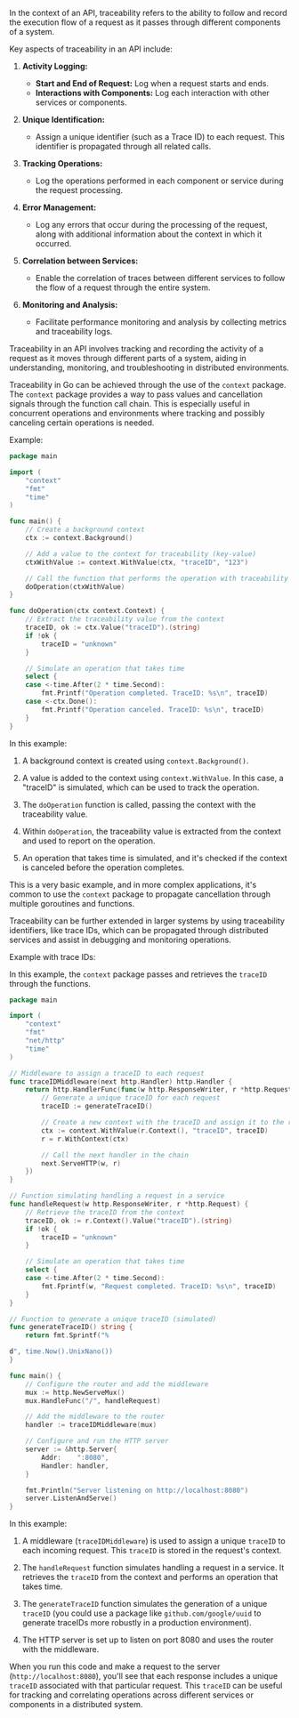 In the context of an API, traceability refers to the ability to follow and record the execution flow of a request as it passes through different components of a system.

Key aspects of traceability in an API include:

1. **Activity Logging:**
   - **Start and End of Request:** Log when a request starts and ends.
   - **Interactions with Components:** Log each interaction with other services or components.

2. **Unique Identification:**
   - Assign a unique identifier (such as a Trace ID) to each request. This identifier is propagated through all related calls.

3. **Tracking Operations:**
   - Log the operations performed in each component or service during the request processing.

4. **Error Management:**
   - Log any errors that occur during the processing of the request, along with additional information about the context in which it occurred.

5. **Correlation between Services:**
   - Enable the correlation of traces between different services to follow the flow of a request through the entire system.

6. **Monitoring and Analysis:**
   - Facilitate performance monitoring and analysis by collecting metrics and traceability logs.

Traceability in an API involves tracking and recording the activity of a request as it moves through different parts of a system, aiding in understanding, monitoring, and troubleshooting in distributed environments.

Traceability in Go can be achieved through the use of the `context` package. The `context` package provides a way to pass values and cancellation signals through the function call chain. This is especially useful in concurrent operations and environments where tracking and possibly canceling certain operations is needed.

Example:

```go
package main

import (
    "context"
    "fmt"
    "time"
)

func main() {
    // Create a background context
    ctx := context.Background()

    // Add a value to the context for traceability (key-value)
    ctxWithValue := context.WithValue(ctx, "traceID", "123")

    // Call the function that performs the operation with traceability
    doOperation(ctxWithValue)
}

func doOperation(ctx context.Context) {
    // Extract the traceability value from the context
    traceID, ok := ctx.Value("traceID").(string)
    if !ok {
        traceID = "unknown"
    }

    // Simulate an operation that takes time
    select {
    case <-time.After(2 * time.Second):
        fmt.Printf("Operation completed. TraceID: %s\n", traceID)
    case <-ctx.Done():
        fmt.Printf("Operation canceled. TraceID: %s\n", traceID)
    }
}
```

In this example:

1. A background context is created using `context.Background()`.

2. A value is added to the context using `context.WithValue`. In this case, a "traceID" is simulated, which can be used to track the operation.

3. The `doOperation` function is called, passing the context with the traceability value.

4. Within `doOperation`, the traceability value is extracted from the context and used to report on the operation.

5. An operation that takes time is simulated, and it's checked if the context is canceled before the operation completes.

This is a very basic example, and in more complex applications, it's common to use the `context` package to propagate cancellation through multiple goroutines and functions.

Traceability can be further extended in larger systems by using traceability identifiers, like trace IDs, which can be propagated through distributed services and assist in debugging and monitoring operations.

Example with trace IDs:

In this example, the `context` package passes and retrieves the `traceID` through the functions.

```go
package main

import (
    "context"
    "fmt"
    "net/http"
    "time"
)

// Middleware to assign a traceID to each request
func traceIDMiddleware(next http.Handler) http.Handler {
    return http.HandlerFunc(func(w http.ResponseWriter, r *http.Request) {
        // Generate a unique traceID for each request
        traceID := generateTraceID()

        // Create a new context with the traceID and assign it to the request
        ctx := context.WithValue(r.Context(), "traceID", traceID)
        r = r.WithContext(ctx)

        // Call the next handler in the chain
        next.ServeHTTP(w, r)
    })
}

// Function simulating handling a request in a service
func handleRequest(w http.ResponseWriter, r *http.Request) {
    // Retrieve the traceID from the context
    traceID, ok := r.Context().Value("traceID").(string)
    if !ok {
        traceID = "unknown"
    }

    // Simulate an operation that takes time
    select {
    case <-time.After(2 * time.Second):
        fmt.Fprintf(w, "Request completed. TraceID: %s\n", traceID)
    }
}

// Function to generate a unique traceID (simulated)
func generateTraceID() string {
    return fmt.Sprintf("%

d", time.Now().UnixNano())
}

func main() {
    // Configure the router and add the middleware
    mux := http.NewServeMux()
    mux.HandleFunc("/", handleRequest)

    // Add the middleware to the router
    handler := traceIDMiddleware(mux)

    // Configure and run the HTTP server
    server := &http.Server{
        Addr:    ":8080",
        Handler: handler,
    }

    fmt.Println("Server listening on http://localhost:8080")
    server.ListenAndServe()
}
```

In this example:

1. A middleware (`traceIDMiddleware`) is used to assign a unique `traceID` to each incoming request. This `traceID` is stored in the request's context.

2. The `handleRequest` function simulates handling a request in a service. It retrieves the `traceID` from the context and performs an operation that takes time.

3. The `generateTraceID` function simulates the generation of a unique `traceID` (you could use a package like `github.com/google/uuid` to generate traceIDs more robustly in a production environment).

4. The HTTP server is set up to listen on port 8080 and uses the router with the middleware.

When you run this code and make a request to the server (`http://localhost:8080`), you'll see that each response includes a unique `traceID` associated with that particular request. This `traceID` can be useful for tracking and correlating operations across different services or components in a distributed system.